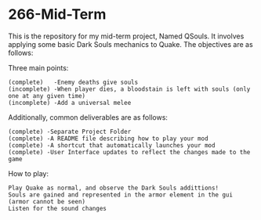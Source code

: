 # 266-Mid-Term
This is the repository for my mid-term project, Named QSouls.
It involves applying some basic Dark Souls mechanics to Quake.
The objectives are as follows:


Three main points:

 	(complete)   -Enemy deaths give souls
 	(incomplete) -When player dies, a bloodstain is left with souls (only one at any given time)
  	(incomplete) -Add a universal melee

Additionally, common deliverables are as follows:

 	(complete) -Separate Project Folder
 	(complete) -A README file describing how to play your mod
 	(complete) -A shortcut that automatically launches your mod
  	(complete) -User Interface updates to reflect the changes made to the game

How to play:

	Play Quake as normal, and observe the Dark Souls addittions!
	Souls are gained and represented in the armor element in the gui (armor cannot be seen)
	Listen for the sound changes
	
